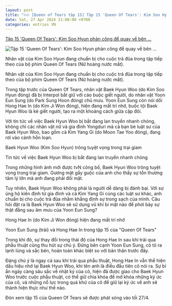 ```yaml
---
layout: post
title: "🔥🔥 [Queen of Tears tập 15] Tập 15 'Queen Of Tears': Kim Soo Hyun phản công để quay về bên ..."
date: Sat, 27 Apr 2024 21:00:00 +0700
categories: entries VN
---
```

[Tập 15 'Queen Of Tears': Kim Soo Hyun phản công để quay về bên ...](https://thethaovanhoa.vn/tap-15-queen-of-tears-kim-soo-hyun-phan-cong-de-quay-ve-ben-kim-ji-won-20240427151554303.htm)

![Tập 15 'Queen Of Tears': Kim Soo Hyun phản công để quay về bên ...](https://thethaovanhoa.mediacdn.vn/thumb_w/1200/372676912336973824/2024/4/27/queen-of-tears-nu-hoang-nuoc-mat-tap-15-netflix-171420530187721534796-26-0-1031-1920-crop-1714205329373414817249.jpg)

Nhân vật của Kim Soo Hyun đang chuẩn bị cho cuộc trả đũa trong tập tiếp theo của bộ phim Queen Of Tears (Nữ hoàng nước mắt).

Nhân vật của Kim Soo Hyun đang chuẩn bị cho cuộc trả đũa trong tập tiếp theo của bộ phim Queen Of Tears (Nữ hoàng nước mắt).



Trong tập trước của Queen Of Tears, nhân vật Baek Hyun Woo (do Kim Soo Hyun đóng) đã bị Interpol bắt giữ với cáo buộc giết người, do nhân vật Yoon Eun Sung (do Park Sung Hoon đóng) chủ mưu. Yoon Eun Sung còn nói dối Hong Hae In (do Kim Ji Won đóng), hiện đang mất trí nhớ, buộc tội Baek Hyun Woo là kẻ giết người, tạo ra một khoảng cách giữa cặp đôi.

Với tin tức về việc Baek Hyun Woo bị bắt đang lan truyền nhanh chóng, không chỉ các nhân vật nữ và gia đình Yongduri mà cả bạn bè luật sư của Baek Hyun Woo, bao gồm cả Kim Yang Gi (do Moon Tae Yoo đóng), đang rơi vào cảnh hỗn loạn.

Baek Hyun Woo (Kim Soo Hyun) trông tuyệt vọng trong trại giam

Tin tức về việc Baek Hyun Woo bị bắt đang lan truyền nhanh chóng

Trong những hình ảnh mới được tvN công bố, Baek Hyun Woo trông tuyệt vọng trong trại giam. Gương mặt gầy guộc của anh cho thấy sự tổn thương tâm lý lớn mà anh đang phải đối mặt.

Tuy nhiên, Baek Hyun Woo không phải là người dễ dàng bị đánh bại. Với sự ủng hộ kiên định từ gia đình và cả Kim Yang Gi cùng các luật sư khác, anh chuẩn bị cho cuộc trả đũa nhằm khẳng định sự trong sạch của mình. Câu hỏi đặt ra là Baek Hyun Woo sẽ sử dụng vũ khí bí mật nào để phơi bày sự thật đằng sau âm mưu của Yoon Eun Sung?

Hong Hae In (do Kim Ji Won đóng) hiện đang mất trí nhớ

Yoon Eun Sung (trái) và Hong Hae In trong tập 15 của "Queen Of Tears"

Trong khi đó, sự thay đổi trong thái độ của Hong Hae In sau khi trải qua phẫu thuật cũng thu hút sự chú ý. Đứng bên cạnh Yoon Eun Sung, cô tỏ ra lạnh lùng và sắc bén, hoàn toàn khác biệt so với bản thân trước đây.

Đáng chú ý là ngay cả sau khi trải qua phẫu thuật, Hong Hae In vẫn thể hiện dấu hiệu nhớ lại Baek Hyun Woo, khi tên anh là điều đầu tiên cô nói ra. Sự bí ẩn ngày càng sâu sắc về nhật ký của cô, hiện đã được giao cho Baek Hyun Woo trước cuộc phẫu thuật, có thể giữ chìa khóa để mở khóa những ký ức của cô, và những nỗ lực trong quá khứ của cô để giữ lại ký ức về anh sẽ thành hiện thực như thế nào.

Đón xem tập 15 của Queen Of Tears sẽ được phát sóng vào tối 27/4.

